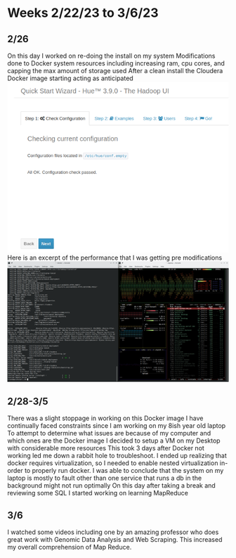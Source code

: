 # Weeks 2/22/23 to 3/6/23
## 2/26
On this day I worked on re-doing the install on my system
Modifications done to Docker system resources including increasing ram, cpu cores, and capping the max amount of storage used
After a clean install the Cloudera Docker image starting acting as anticipated
![Finally no errors!](NoErrors.png)    
Here is an excerpt of the performance that I was getting pre modifications
![Poor performance on laptop](2-26.png)  
## 2/28-3/5
There was a slight stoppage in working on this Docker image
I have continually faced constraints since I am working on my 8ish year old laptop
To attempt to determine what issues are because of my computer and which ones are the Docker image I decided to setup a VM on my Desktop with considerable more resources
This took 3 days after Docker not working led me down a rabbit hole to troubleshoot.
I ended up realizing that docker requires virtualization, so I needed to enable nested virtualization in-order to properly run docker.
I was able to conclude that the system on my laptop is mostly to fault other than one service that runs a db in the background might not run optimally
On this day after taking a break and reviewing some SQL I started working on learning MapReduce
## 3/6
I watched some videos including one by an amazing professor who does great work with Genomic Data Analysis and Web Scraping. This increased my overall comprehension of Map Reduce.
 

